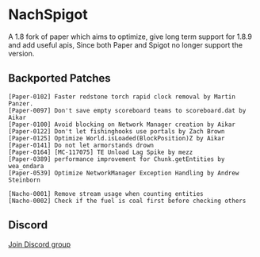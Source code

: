 # NachSpigot
A 1.8 fork of paper which aims to optimize, give long term support for 1.8.9 and add useful apis, 
Since both Paper and Spigot no longer support the version.

## Backported Patches
```
[Paper-0102] Faster redstone torch rapid clock removal by Martin Panzer.
[Paper-0097] Don't save empty scoreboard teams to scoreboard.dat by Aikar
[Paper-0100] Avoid blocking on Network Manager creation by Aikar
[Paper-0122] Don't let fishinghooks use portals by Zach Brown
[Paper-0125] Optimize World.isLoaded(BlockPosition)Z by Aikar
[Paper-0141] Do not let armorstands drown
[Paper-0164] [MC-117075] TE Unload Lag Spike by mezz
[Paper-0389] performance improvement for Chunk.getEntities by wea_ondara
[Paper-0539] Optimize NetworkManager Exception Handling by Andrew Steinborn

[Nacho-0001] Remove stream usage when counting entities
[Nacho-0002] Check if the fuel is coal first before checking others
```

## Discord
[Join Discord group](https://discord.gg/SBTEbSx)
